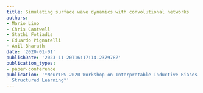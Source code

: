 ```yaml
---
title: Simulating surface wave dynamics with convolutional networks
authors:
- Mario Lino
- Chris Cantwell
- Stathi Fotiadis
- Eduardo Pignatelli
- Anil Bharath
date: '2020-01-01'
publishDate: '2023-11-20T16:17:14.237978Z'
publication_types:
- paper-conference
publication: '*NeurIPS 2020 Workshop on Interpretable Inductive Biases and Physically
  Structured Learning*'
---
```

